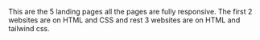 This are the 5 landing pages all the pages are fully responsive.
The first 2 websites are on HTML and CSS and rest 3 websites are on HTML and tailwind css.
